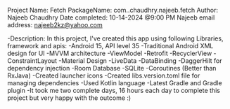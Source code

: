 Project Name: Fetch
PackageName: com..chaudhry.najeeb.fetch
Author: Najeeb Chaudhry
Date completed: 10-14-2024 @9:00 PM
Najeeb email address: najeeb2kz@yahoo.com

-Description: In this project, I've created this app using following Libraries, framework and apis:
    -Android 15, API level 35
    -Traditional Android XML design for UI
    -MVVM architecture
    -ViewModel
    -Retrofit
    -RecyclerView
    -ConstraintLayout
    -Material Design
    -LiveData
    -DataBinding
    -DaggerHilt for dependency injection
    -Room Database
    -SQLite
    -Coroutines (Better than RxJava)
    -Created launcher icons
    -Created libs.version.toml file for managing dependencies
    -Used Kotlin language
    -Latest Gradle and Gradle plugin
    -It took me two complete days, 16 hours each day to complete this project but very happy with the outcome :)
